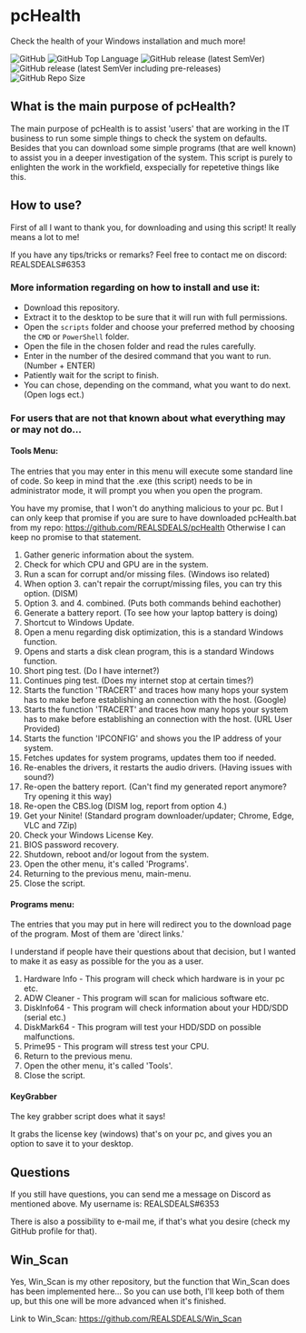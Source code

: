 # pcHealth

Check the health of your Windows installation and much more!

![GitHub](https://img.shields.io/github/license/REALSDEALS/pcHealth?label=License) ![GitHub Top Language](https://img.shields.io/github/languages/top/REALSDEALS/pcHealth?color=green&label=Batchfile) ![GitHub release (latest SemVer)](https://img.shields.io/github/v/release/REALSDEALS/pcHealth?label=Release) ![GitHub release (latest SemVer including pre-releases)](https://img.shields.io/github/v/release/REALSDEALS/pcHealth?include_prereleases&label=Release) ![GitHub Repo Size](https://img.shields.io/github/repo-size/REALSDEALS/pcHealth?label=Repo%20Size)

## What is the main purpose of pcHealth?

The main purpose of pcHealth is to assist 'users' that are working in the IT business to run some simple things to check the system on defaults. Besides that you can download some simple programs (that are well known) to assist you in a deeper investigation of the system. This script is purely to enlighten the work in the workfield, exspecially for repetetive things like this.

## How to use?

First of all I want to thank you, for downloading and using this script!
It really means a lot to me!

If you have any tips/tricks or remarks? 
Feel free to contact me on discord: REALSDEALS#6353

### More information regarding on how to install and use it:

- Download this repository.
- Extract it to the desktop to be sure that it will run with full permissions.
- Open the `scripts` folder and choose your preferred method by choosing the `CMD` or `PowerShell` folder.
- Open the file in the chosen folder and read the rules carefully.
- Enter in the number of the desired command that you want to run. (Number + ENTER)
- Patiently wait for the script to finish.
- You can chose, depending on the command, what you want to do next. (Open logs ect.)

### For users that are not that known about what everything may or may not do...

#### Tools Menu:
The entries that you may enter in this menu will execute some standard line of code.
So keep in mind that the .exe (this script) needs to be in administrator mode, it will prompt you when you open the program.

You have my promise, that I won't do anything malicious to your pc.
But I can only keep that promise if you are sure to have downloaded pcHealth.bat from my repo: https://github.com/REALSDEALS/pcHealth 
Otherwise I can keep no promise to that statement.

1. Gather generic information about the system.
2. Check for which CPU and GPU are in the system.
3. Run a scan for corrupt and/or missing files. (Windows iso related)
4. When option 3. can't repair the corrupt/missing files, you can try this option. (DISM)
5. Option 3. and 4. combined. (Puts both commands behind eachother)
6. Generate a battery report. (To see how your laptop battery is doing)
7. Shortcut to Windows Update.
8. Open a menu regarding disk optimization, this is a standard Windows function.
9. Opens and starts a disk clean program, this is a standard Windows function.
10. Short ping test. (Do I have internet?)
11. Continues ping test. (Does my internet stop at certain times?)
12. Starts the function 'TRACERT' and traces how many hops your system has to make before establishing an connection with the host. (Google)
13. Starts the function 'TRACERT' and traces how many hops your system has to make before establishing an connection with the host. (URL User Provided)
14. Starts the function 'IPCONFIG' and shows you the IP address of your system.
15. Fetches updates for system programs, updates them too if needed.
16. Re-enables the drivers, it restarts the audio drivers. (Having issues with sound?)
17. Re-open the battery report. (Can't find my generated report anymore? Try opening it this way)
18. Re-open the CBS.log (DISM log, report from option 4.) 
19. Get your Ninite! (Standard program downloader/updater; Chrome, Edge, VLC and 7Zip)
20. Check your Windows License Key.
21. BIOS password recovery.
22. Shutdown, reboot and/or logout from the system.
23. Open the other menu, it's called 'Programs'.
24. Returning to the previous menu, main-menu.
25. Close the script.


#### Programs menu:
The entries that you may put in here will redirect you to the download page of the program.
Most of them are 'direct links.'

I understand if people have their questions about that decision, but I wanted to make it as easy as possible for the you as a user.

1. Hardware Info - This program will check which hardware is in your pc etc. 
2. ADW Cleaner - This program will scan for malicious software etc.
3. DiskInfo64 - This program will check information about your HDD/SDD (serial etc.)
4. DiskMark64 - This program will test your HDD/SDD on possible malfunctions.
5. Prime95 - This program will stress test your CPU.
6. Return to the previous menu.
7. Open the other menu, it's called 'Tools'.
8. Close the script.

#### KeyGrabber
The key grabber script does what it says!

It grabs the license key (windows) that's on your pc, and gives you an option to save it to your desktop.

## Questions
If you still have questions, you can send me a message on Discord as mentioned above.
My username is: REALSDEALS#6353

There is also a possibility to e-mail me, if that's what you desire (check my GitHub profile for that).

## Win_Scan

Yes, Win_Scan is my other repository, but the function that Win_Scan does has been implemented here...
So you can use both, I'll keep both of them up, but this one will be more advanced when it's finished.

Link to Win_Scan: https://github.com/REALSDEALS/Win_Scan